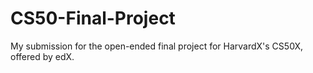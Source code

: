 # CS50-Final-Project
My submission for the open-ended final project for HarvardX's CS50X, offered by edX.
